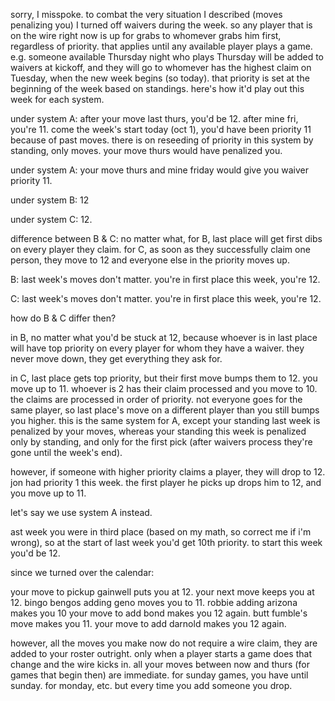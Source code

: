 

sorry, I misspoke. to combat the very situation I described (moves penalizing you) I turned off waivers during the week. so any player that is on the wire right now is up for grabs to whomever grabs him first, regardless of priority. that applies until any available player plays a game. e.g. someone available Thursday night who plays Thursday will be added to waivers at kickoff, and they will go to whomever has the highest claim on Tuesday, when the new week begins (so today). that priority is set at the beginning of the week based on standings. here's how it'd play out this week for each system.

under system A: after your move last thurs, you'd be 12. after mine fri, you're 11. come the week's start today (oct 1), you'd have been priority 11 because of past moves. there is on reseeding of priority in this system by standing, only moves. your move thurs would have penalized you. 

under system A: your move thurs and mine friday would give you waiver priority 11. 

under system B: 12

under system C: 12. 

difference between B & C: no matter what, for B, last place will get first dibs on every player they claim. for C, as soon as they successfully claim one person, they move to 12 and everyone else in the priority moves up. 

B: last week's moves don't matter. you're in first place this week, you're 12.

C: last week's moves don't matter. you're in first place this week, you're 12.

how do B & C differ then? 

in B, no matter what you'd be stuck at 12, because whoever is in last place will have top priority on every player for whom they have a waiver. they never move down, they get everything they ask for.

in C, last place gets top priority, but their first move bumps them to 12. you move up to 11. whoever is 2 has their claim processed and you move to 10. the claims are processed in order of priority. not everyone goes for the same player, so last place's move on a different player than you still bumps you higher. this is the same system for A, except your standing last week is penalized by your moves, whereas your standing this week is penalized only by standing, and only for the first pick (after waivers process they're gone until the week's end).


however, if someone with higher priority claims a player, they will drop to 12. jon had priority 1 this week. the first player he picks up drops him to 12, and you move up to 11. 


let's say we use system A instead.


ast week you were in third place (based on my math, so correct me if i'm wrong), so at the start of last week you'd get 10th priority. to start this week you'd be 12.

since we turned over the calendar: 

your move to pickup gainwell puts you at 12. your next move keeps you at 12. bingo bengos adding geno moves you to 11. robbie adding arizona makes you 10 your move to add bond makes you 12 again. butt fumble's move makes you 11. your move to add darnold makes you 12 again.

however, all the moves you make now do not require a wire claim, they are added to your roster outright. only when a player starts a game does that change and the wire kicks in. all your moves between now and thurs (for games that begin then) are immediate. for sunday games, you have until sunday. for monday, etc. but every time you add someone you drop. 
